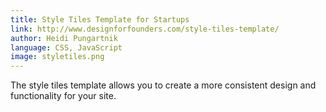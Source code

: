 ```yaml
---
title: Style Tiles Template for Startups 
link: http://www.designforfounders.com/style-tiles-template/
author: Heidi Pungartnik
language: CSS, JavaScript
image: styletiles.png
---
```


The style tiles template allows you to create a more consistent design and functionality for your site.
